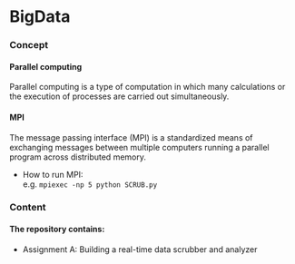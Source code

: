 # BigData

### Concept
#### Parallel computing
Parallel computing is a type of computation in which many calculations or the execution of processes are carried out simultaneously.
#### MPI
The message passing interface (MPI) is a standardized means of exchanging messages between multiple computers running a parallel program across distributed memory.
   
- How to run MPI:       
e.g.  `mpiexec -np 5 python SCRUB.py` 

### Content
#### The repository contains:    
* Assignment A: Building a real-time data scrubber and analyzer
